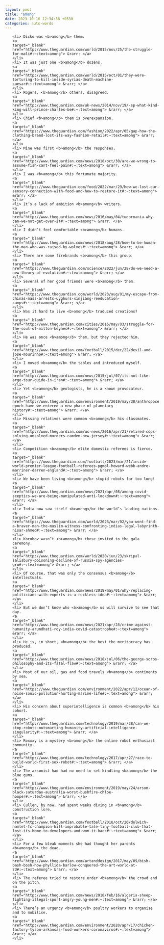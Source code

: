 ```yaml
---
layout: post
title: "among"
date: 2023-10-10 12:34:56 +0530
categories: auto-words
---
```

<ol>

    <li> Dicko was <b>among</b> them.
    <a 
    target="_blank" 
    href="http://www.theguardian.com/world/2015/nov/25/the-struggle-for-mali#:~:text=among"> &rarr; </a>
    </li>
    <li> It was just one <b>among</b> dozens.
    <a 
    target="_blank" 
    href="http://www.theguardian.com/world/2015/oct/01/they-were-torturing-to-kill-inside-syrias-death-machine-caesar#:~:text=among"> &rarr; </a>
    </li>
    <li> Rogers, <b>among</b> others, disagreed.
    <a 
    target="_blank" 
    href="http://www.theguardian.com/uk-news/2014/nov/19/-sp-what-kind-king-will-prince-charles-be#:~:text=among"> &rarr; </a>
    </li>
    <li> Chief <b>among</b> them is overexpansion.
    <a 
    target="_blank" 
    href="https://www.theguardian.com/fashion/2022/apr/05/gap-how-the-clothing-brand-lost-its-way-fashion-retail#:~:text=among"> &rarr; </a>
    </li>
    <li> Mine was first <b>among</b> the responses.
    <a 
    target="_blank" 
    href="http://www.theguardian.com/news/2018/oct/30/are-we-wrong-to-assume-fish-cant-feel-pain#:~:text=among"> &rarr; </a>
    </li>
    <li> I was <b>among</b> this fortunate majority.
    <a 
    target="_blank" 
    href="https://www.theguardian.com/food/2022/mar/29/how-we-lost-our-sensory-connection-with-food-and-how-to-restore-it#:~:text=among"> &rarr; </a>
    </li>
    <li> It’s a lack of ambition <b>among</b> writers.
    <a 
    target="_blank" 
    href="http://www.theguardian.com/news/2016/may/04/tudormania-why-can-we-not-get-over-it#:~:text=among"> &rarr; </a>
    </li>
    <li> I didn’t feel comfortable <b>among</b> humans.
    <a 
    target="_blank" 
    href="http://www.theguardian.com/news/2018/aug/28/how-to-be-human-the-man-who-was-raised-by-wolves#:~:text=among"> &rarr; </a>
    </li>
    <li> There are some firebrands <b>among</b> this group.
    <a 
    target="_blank" 
    href="https://www.theguardian.com/science/2022/jun/28/do-we-need-a-new-theory-of-evolution#:~:text=among"> &rarr; </a>
    </li>
    <li> Several of her good friends were <b>among</b> them.
    <a 
    target="_blank" 
    href="https://www.theguardian.com/world/2023/aug/01/my-escape-from-chinas-mass-arrests-uyghurs-xinjiang-reeducation-camps#:~:text=among"> &rarr; </a>
    </li>
    <li> Was it hard to live <b>among</b> traduced creations?
    <a 
    target="_blank" 
    href="http://www.theguardian.com/cities/2016/may/03/struggle-for-the-soul-of-milton-keynes#:~:text=among"> &rarr; </a>
    </li>
    <li> He was once <b>among</b> them, but they rejected him.
    <a 
    target="_blank" 
    href="http://www.theguardian.com/football/2015/dec/22/devil-and-jose-mourinho#:~:text=among"> &rarr; </a>
    </li>
    <li> I moved <b>among</b> the tables and introduced myself.
    <a 
    target="_blank" 
    href="http://www.theguardian.com/news/2015/jul/07/its-not-like-argo-tour-guide-in-iran#:~:text=among"> &rarr; </a>
    </li>
    <li> Yet <b>among</b> geologists, he is a known provocateur.
    <a 
    target="_blank" 
    href="http://www.theguardian.com/environment/2019/may/30/anthropocene-epoch-have-we-entered-a-new-phase-of-planetary-history#:~:text=among"> &rarr; </a>
    </li>
    <li> Missing relatives were common <b>among</b> his classmates.
    <a 
    target="_blank" 
    href="http://www.theguardian.com/us-news/2016/apr/21/retired-cops-solving-unsolved-murders-camden-new-jersey#:~:text=among"> &rarr; </a>
    </li>
    <li> Competition <b>among</b> elite domestic referees is fierce.
    <a 
    target="_blank" 
    href="https://www.theguardian.com/football/2023/mar/21/inside-world-premier-league-football-referees-pgmol-howard-webb-andre-marriner-darren-england#:~:text=among"> &rarr; </a>
    </li>
    <li> We have been living <b>among</b> stupid robots far too long!
    <a 
    target="_blank" 
    href="http://www.theguardian.com/news/2021/apr/08/among-covid-sceptics-we-are-being-manipulated-anti-lockdown#:~:text=among"> &rarr; </a>
    </li>
    <li> India now saw itself <b>among</b> the world’s leading nations.
    <a 
    target="_blank" 
    href="https://www.theguardian.com/world/2023/mar/02/you-wont-find-a-braver-man-the-muslim-witness-confronting-indias-legal-labyrinth-nisar-ahmed#:~:text=among"> &rarr; </a>
    </li>
    <li> Korobov wasn’t <b>among</b> those invited to the gala ceremony.
    <a 
    target="_blank" 
    href="http://www.theguardian.com/world/2020/jun/23/skripal-salisbury-poisoning-decline-of-russia-spy-agencies-gru#:~:text=among"> &rarr; </a>
    </li>
    <li> Of course, that was only the consensus <b>among</b> intellectuals.
    <a 
    target="_blank" 
    href="http://www.theguardian.com/news/2018/may/01/why-replacing-politicians-with-experts-is-a-reckless-idea#:~:text=among"> &rarr; </a>
    </li>
    <li> But we don’t know who <b>among</b> us will survive to see that day.
    <a 
    target="_blank" 
    href="http://www.theguardian.com/news/2021/apr/28/crime-against-humanity-arundhati-roy-india-covid-catastrophe#:~:text=among"> &rarr; </a>
    </li>
    <li> He is, in short, <b>among</b> the best the meritocracy has produced.
    <a 
    target="_blank" 
    href="http://www.theguardian.com/news/2018/jul/06/the-george-soros-philosophy-and-its-fatal-flaw#:~:text=among"> &rarr; </a>
    </li>
    <li> Most of our oil, gas and food travels <b>among</b> continents by sea.
    <a 
    target="_blank" 
    href="https://www.theguardian.com/environment/2022/apr/12/ocean-of-noise-sonic-pollution-hurting-marine-life#:~:text=among"> &rarr; </a>
    </li>
    <li> His concern about superintelligence is common <b>among</b> his cohort.
    <a 
    target="_blank" 
    href="http://www.theguardian.com/technology/2019/mar/28/can-we-stop-robots-outsmarting-humanity-artificial-intelligence-singularity#:~:text=among"> &rarr; </a>
    </li>
    <li> Roxxxy is a mystery <b>among</b> the online robot enthusiast community.
    <a 
    target="_blank" 
    href="http://www.theguardian.com/technology/2017/apr/27/race-to-build-world-first-sex-robot#:~:text=among"> &rarr; </a>
    </li>
    <li> The arsonist had had no need to set kindling <b>among</b> the blue gums.
    <a 
    target="_blank" 
    href="http://www.theguardian.com/environment/2019/may/24/arson-black-saturday-australia-worst-bushfire-chloe-hooper#:~:text=among"> &rarr; </a>
    </li>
    <li> Cullen, by now, had spent weeks diving in <b>among</b> construction lore.
    <a 
    target="_blank" 
    href="http://www.theguardian.com/football/2018/oct/26/dulwich-hamlet-fc-champion-hill-improbable-tale-tiny-football-club-that-lost-its-home-to-developers-and-won-it-back#:~:text=among"> &rarr; </a>
    </li>
    <li> For a few bleak moments she had thought her parents <b>among</b> the dead.
    <a 
    target="_blank" 
    href="http://www.theguardian.com/artanddesign/2017/may/09/bish-bash-bosh-how-phyllida-barlow-conquered-the-art-world-at-73#:~:text=among"> &rarr; </a>
    </li>
    <li> The referee tried to restore order <b>among</b> the crowd and on the pitch.
    <a 
    target="_blank" 
    href="http://www.theguardian.com/news/2018/feb/16/algeria-sheep-fighting-illegal-sport-angry-young-men#:~:text=among"> &rarr; </a>
    </li>
    <li> There’s an urgency <b>among</b> poultry workers to organise and to mobilise.
    <a 
    target="_blank" 
    href="http://www.theguardian.com/environment/2020/apr/17/chicken-factory-tyson-arkansas-food-workers-coronavirus#:~:text=among"> &rarr; </a>
    </li>